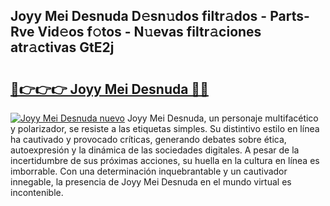 ## Joyy Mei Desnuda D𝚎sn𝚞dos filtr𝚊dos - Parts-Rve Vid𝚎os f𝚘tos - N𝚞evas filtr𝚊ciones atr𝚊ctivas GtE2j

# <h2><a href="http://mb6soo.tromn.icu/?c=Joyy+Mei+Desnuda">🔗👉👉👉 Joyy Mei Desnuda 🔗🔗</a></h2>

[![Joyy Mei Desnuda nuevo](https://i.imgur.com/pEAQMta.gif)](http://mb6soo.tromn.icu/?c=Joyy+Mei+Desnuda)
Joyy Mei Desnuda, un personaje multifacético y polarizador, se resiste a las etiquetas simples. Su distintivo estilo en línea ha cautivado y provocado críticas, generando debates sobre ética, autoexpresión y la dinámica de las sociedades digitales. A pesar de la incertidumbre de sus próximas acciones, su huella en la cultura en línea es imborrable. Con una determinación inquebrantable y un cautivador innegable, la presencia de Joyy Mei Desnuda en el mundo virtual es incontenible.
